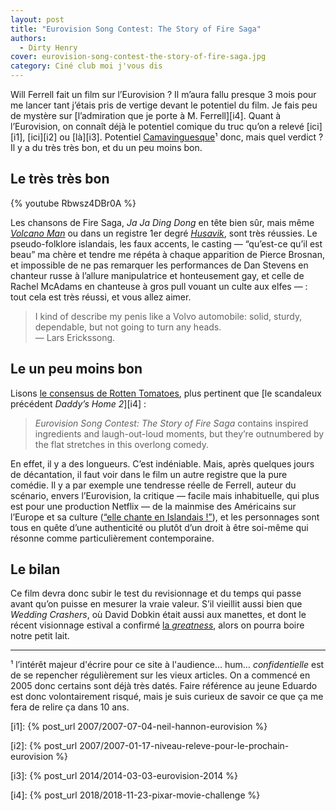 ```yaml
---
layout: post
title: "Eurovision Song Contest: The Story of Fire Saga"
authors:
  - Dirty Henry
cover: eurovision-song-contest-the-story-of-fire-saga.jpg
category: Ciné club moi j'vous dis
---
```


Will Ferrell fait un film sur l’Eurovision ? Il m’aura fallu presque 3 mois pour
me lancer tant j’étais pris de vertige devant le potentiel du film. Je fais peu
de mystère sur [l’admiration que je porte à M. Ferrell][i4]. Quant à
l’Eurovision, on connaît déjà le potentiel comique du truc qu’on a relevé
[ici][i1], [ici][i2] ou [là][i3]. Potentiel [Camavinguesque][1]¹ donc, mais quel
verdict ? Il y a du très très bon, et du un peu moins bon.

## Le très très bon

{% youtube Rbwsz4DBr0A %}

Les chansons de Fire Saga, _Ja Ja Ding Dong_ en tête bien sûr, mais même
[_Volcano Man_][3] ou dans un registre 1er degré [_Husavik_][2], sont très
réussies. Le pseudo-folklore islandais, les faux accents, le casting —
“qu’est-ce qu’il est beau” ma chère et tendre me répéta à chaque apparition de
Pierce Brosnan, et impossible de ne pas remarquer les performances de Dan
Stevens en chanteur russe à l’allure manipulatrice et honteusement gay, et celle
de Rachel McAdams en chanteuse à gros pull vouant un culte aux elfes — : tout
cela est très réussi, et vous allez aimer.

> I kind of describe my penis like a Volvo automobile: solid, sturdy,
> dependable, but not going to turn any heads.  
> — Lars Erickssong.

## Le un peu moins bon

Lisons [le consensus de Rotten Tomatoes][4], plus pertinent que [le scandaleux
précédent _Daddy’s Home 2_][i4] :

> _Eurovision Song Contest: The Story of Fire Saga_ contains inspired
> ingredients and laugh-out-loud moments, but they’re outnumbered by the flat
> stretches in this overlong comedy.

En effet, il y a des longueurs. C’est indéniable. Mais, après quelques jours de
décantation, il faut voir dans le film un autre registre que la pure comédie. Il
y a par exemple une tendresse réelle de Ferrell, auteur du scénario, envers
l’Eurovision, la critique — facile mais inhabituelle, qui plus est pour une
production Netflix — de la mainmise des Américains sur l’Europe et sa culture
([“elle chante en Islandais !”][2]), et les personnages sont tous en quête d’une
authenticité ou plutôt d’un droit à être soi-même qui résonne comme
particulièrement contemporaine.

## Le bilan

Ce film devra donc subir le test du revisionnage et du temps qui passe avant
qu’on puisse en mesurer la vraie valeur. S’il vieillit aussi bien que _Wedding
Crashers_, où David Dobkin était aussi aux manettes, et dont le récent
visionnage estival a confirmé [la _greatness_][5], alors on pourra boire notre
petit lait.

---

¹ l’intérêt majeur d'écrire pour ce site à l'audience… hum… _confidentielle_ est
de se repencher régulièrement sur les vieux articles. On a commencé en 2005 donc
certains sont déjà très datés. Faire référence au jeune Eduardo est donc
volontairement risqué, mais je suis curieux de savoir ce que ça me fera de
relire ça dans 10 ans.

[1]: https://fr.wikipedia.org/wiki/Eduardo_Camavinga
[2]: https://youtu.be/kql9cw2MtCU
[3]: https://youtu.be/AdW6BBF22AY
[4]:
  https://www.rottentomatoes.com/m/eurovision_song_contest_the_story_of_fire_saga
[5]:
  https://www.theringer.com/movies/2020/7/15/21325097/making-of-wedding-crashers-football-scene

[i1]: {% post_url 2007/2007-07-04-neil-hannon-eurovision %}

[i2]: {% post_url 2007/2007-01-17-niveau-releve-pour-le-prochain-eurovision %}

[i3]: {% post_url 2014/2014-03-03-eurovision-2014 %}

[i4]: {% post_url 2018/2018-11-23-pixar-movie-challenge %}

